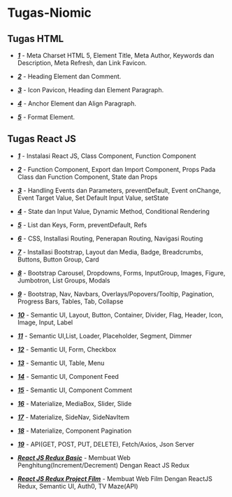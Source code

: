 # Tugas-Niomic

<h2>Tugas HTML</h2>
<ul>
  <li><p><a href="https://github.com/jefriwahyu/tugas_1_html"><b><i>1</i></b></a> - Meta Charset HTML 5, Element Title, Meta Author, Keywords dan Description, Meta Refresh, dan Link Favicon.</p></li>
  <li><p><a href="https://github.com/jefriwahyu/tugas_2_html"><b><i>2</i></b></a> - Heading Element dan Comment.</p></li>
  <li><p><a href="https://github.com/jefriwahyu/tugas_3_html"><b><i>3</i></b></a> - Icon Pavicon, Heading dan Element Paragraph.</p></li>
  <li><p><a href="https://github.com/jefriwahyu/tugas_4_html"><b><i>4</i></b></a> - Anchor Element dan Align Paragraph.</p></li>
  <li><p><a href="https://github.com/jefriwahyu/tugas_5_html"><b><i>5</i></b></a> - Format Element.</p></li>
</ul>

<h2>Tugas React JS</h2>
<ul>
  <li><p><a href="https://github.com/jefriwahyu/tugas_1_reactjs"><b><i>1</i></b></a> - Instalasi React JS, Class Component, Function Component</p></li>
  <li><p><a href="https://github.com/jefriwahyu/tugas_2_reactjs"><b><i>2</i></b></a> - Function Component, Export dan Import Component, Props Pada Class dan Function Component, State dan Props</p></li>
  <li><p><a href="https://github.com/jefriwahyu/tugas_3_reactjs"><b><i>3</i></b></a> - Handling Events dan Parameters, preventDefault, Event onChange, Event Target Value, Set Default Input Value, setState</p></li>
  <li><p><a href="https://github.com/jefriwahyu/tugas_4_reactjs"><b><i>4</i></b></a> - State dan Input Value, Dynamic Method, Conditional Rendering</p></li>
  <li><p><a href="https://github.com/jefriwahyu/tugas_5_reactjs"><b><i>5</i></b></a> - List dan Keys, Form, preventDefault, Refs</p></li>
  <li><p><a href="https://github.com/jefriwahyu/tugas_6_reactjs"><b><i>6</i></b></a> - CSS, Installasi Routing, Penerapan Routing, Navigasi Routing</p></li>
  <li><p><a href="https://github.com/jefriwahyu/tugas_7_reactjs"><b><i>7</i></b></a> - Installasi Bootstrap, Layout dan Media, Badge, Breadcrumbs, Buttons, Button Group, Card</p></li>
  <li><p><a href="https://github.com/jefriwahyu/tugas_8_reactjs"><b><i>8</i></b></a> - Bootstrap Carousel, Dropdowns, Forms, InputGroup, Images, Figure, Jumbotron, List Groups, Modals</p></li>
  <li><p><a href="https://github.com/jefriwahyu/tugas_9_reactjs"><b><i>9</i></b></a> - Bootstrap, Nav, Navbars, Overlays/Popovers/Tooltip, Pagination, Progress Bars, Tables, Tab, Collapse</p></li>
  <li><p><a href="https://github.com/jefriwahyu/tugas_10_reactjs"><b><i>10</i></b></a> - Semantic UI, Layout, Button, Container, Divider, Flag, Header, Icon, Image, Input, Label</p></li>
  <li><p><a href="https://github.com/jefriwahyu/tugas_11_reactjs"><b><i>11</i></b></a> - Semantic UI,List, Loader, Placeholder, Segment, Dimmer</p></li>
  <li><p><a href="https://github.com/jefriwahyu/tugas_12_reactjs"><b><i>12</i></b></a> - Semantic UI, Form, Checkbox</p></li>
  <li><p><a href="https://github.com/jefriwahyu/tugas_13_reactjs"><b><i>13</i></b></a> - Semantic UI, Table, Menu</p></li>
  <li><p><a href="https://github.com/jefriwahyu/tugas_14_reactjs"><b><i>14</i></b></a> - Semantic UI, Component Feed</p></li>
  <li><p><a href="https://github.com/jefriwahyu/tugas_15_reactjs"><b><i>15</i></b></a> - Semantic UI, Component Comment</p></li>
  <li><p><a href="https://github.com/jefriwahyu/tugas_16_reactjs"><b><i>16</i></b></a> - Materialize, MediaBox, Slider, Slide</p></li>
  <li><p><a href="https://github.com/jefriwahyu/tugas_17_reactjs"><b><i>17</i></b></a> - Materialize, SideNav, SideNavItem</p></li>
  <li><p><a href="https://github.com/jefriwahyu/tugas_18_reactjs"><b><i>18</i></b></a> - Materialize, Component Pagination</p></li>
  <li><p><a href="https://github.com/jefriwahyu/tugas_19_reactjs"><b><i>19</i></b></a> - API(GET, POST, PUT, DELETE), Fetch/Axios, Json Server</p></li>
  <li><p><a href="https://github.com/jefriwahyu/reactjs_redux_basic"><b><i>React JS Redux Basic</i></b></a> - Membuat Web Penghitung(Increment/Decrement) Dengan React JS Redux</p></li>
  <li><p><a href="https://github.com/jefriwahyu/reactjs_project_film"><b><i>React JS Redux Project Film</i></b></a> - Membuat Web Film Dengan ReactJS Redux, Semantic UI, Auth0, TV Maze(API)</p></li>
</ul>
